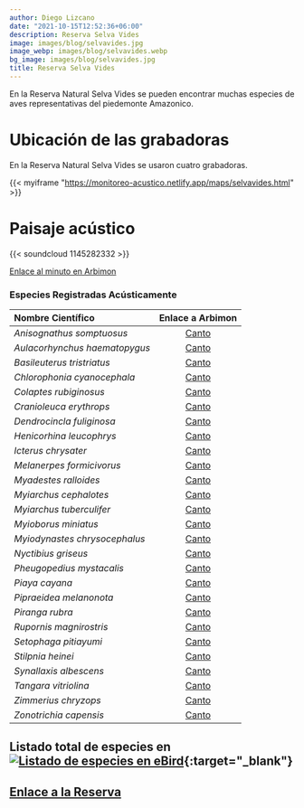 ```yaml
---
author: Diego Lizcano
date: "2021-10-15T12:52:36+06:00"
description: Reserva Selva Vides
image: images/blog/selvavides.jpg
image_webp: images/blog/selvavides.webp
bg_image: images/blog/selvavides.jpg
title: Reserva Selva Vides
---
```


En la Reserva Natural Selva Vides se pueden encontrar muchas especies de aves representativas del piedemonte Amazonico.

# Ubicación de las grabadoras

En la Reserva Natural Selva Vides se usaron cuatro grabadoras.

{{< myiframe "https://monitoreo-acustico.netlify.app/maps/selvavides.html" >}}


# Paisaje acústico

{{< soundcloud 1145282332 >}}

[Enlace al minuto en Arbimon](https://arbimon.rfcx.org/project/destinos-awake/visualizer/rec/46355475)


### Especies Registradas Acústicamente


|__Nombre Científico__| Enlace a Arbimon|
| :---        |     :----:   |
|_Anisognathus somptuosus_|	[Canto](	https://arbimon.rfcx.org/project/destinos-awake/visualizer/rec/45334953?gain=15	)|
|_Aulacorhynchus haematopygus_|	[Canto](	https://arbimon.rfcx.org/project/destinos-awake/visualizer/rec/46353208?gain=20	)|
|_Basileuterus tristriatus_|	[Canto](	https://arbimon.rfcx.org/project/destinos-awake/visualizer/rec/48080622?gain=25	)|
|_Chlorophonia cyanocephala_|	[Canto](	https://arbimon.rfcx.org/project/destinos-awake/visualizer/rec/46354922?gain=15	)|
|_Colaptes rubiginosus_|	[Canto](	https://arbimon.rfcx.org/project/destinos-awake/visualizer/rec/45127006?gain=20	)|
|_Cranioleuca erythrops_|	[Canto](	https://arbimon.rfcx.org/project/destinos-awake/visualizer/rec/45314543	)|
|_Dendrocincla fuliginosa_|	[Canto](	https://arbimon.rfcx.org/project/destinos-awake/visualizer/rec/45126168?gain=15	)|
|_Henicorhina leucophrys_|	[Canto](	https://arbimon.rfcx.org/project/destinos-awake/visualizer/rec/45351401/?gain=15	)|
|_Icterus chrysater_|	[Canto](	https://arbimon.rfcx.org/project/destinos-awake/visualizer/rec/45127670?gain=15	)|
|_Melanerpes formicivorus_|	[Canto](	https://arbimon.rfcx.org/project/destinos-awake/visualizer/rec/45126238?gain=20	)|
|_Myadestes ralloides_|	[Canto](	https://arbimon.rfcx.org/project/destinos-awake/visualizer/rec/45279435	)|
|_Myiarchus cephalotes_|	[Canto](	https://arbimon.rfcx.org/project/destinos-awake/visualizer/rec/45349820?gain=2	)|
|_Myiarchus tuberculifer_|	[Canto](	https://arbimon.rfcx.org/project/destinos-awake/visualizer/rec/45350640?gain=10	)|
|_Myioborus miniatus_|	[Canto](	https://arbimon.rfcx.org/project/destinos-awake/visualizer/rec/45314543	)|
|_Myiodynastes chrysocephalus_|	[Canto](	https://arbimon.rfcx.org/project/destinos-awake/visualizer/rec/45356471?gain=10	)|
|_Nyctibius griseus_|	[Canto](	https://arbimon.rfcx.org/project/destinos-awake/visualizer/rec/40727969/?gain=20	)|
|_Pheugopedius mystacalis_|	[Canto](	https://arbimon.rfcx.org/project/destinos-awake/visualizer/rec/45356671/?gain=15	)|
|_Piaya cayana_|	[Canto](	https://arbimon.rfcx.org/project/destinos-awake/visualizer/rec/45355852?gain=10	)|
|_Pipraeidea melanonota_|	[Canto](	https://arbimon.rfcx.org/project/destinos-awake/visualizer/rec/45349820?gain=22	)|
|_Piranga rubra_|	[Canto](	https://arbimon.rfcx.org/project/destinos-awake/visualizer/rec/45314662?gain=20	)|
|_Rupornis magnirostris_|	[Canto](	https://arbimon.rfcx.org/project/destinos-awake/visualizer/rec/45350803?gain=10	)|
|_Setophaga pitiayumi_|	[Canto](	https://arbimon.rfcx.org/project/destinos-awake/visualizer/rec/45335341?gain=15	)|
|_Stilpnia heinei_|	[Canto](	https://arbimon.rfcx.org/project/destinos-awake/visualizer/rec/45356682?gain=2	)|
|_Synallaxis albescens_|	[Canto](	https://arbimon.rfcx.org/project/destinos-awake/visualizer/rec/45106391?gain=25	)|
|_Tangara vitriolina_|	[Canto](	https://arbimon.rfcx.org/project/destinos-awake/visualizer/rec/45350719?gain=15	)|
|_Zimmerius chryzops_|	[Canto](	https://arbimon.rfcx.org/project/destinos-awake/visualizer/rec/40727980?gain=20	)|
|_Zonotrichia capensis_|	[Canto](	https://arbimon.rfcx.org/project/destinos-awake/visualizer/rec/40727980?gain=200	)|




## Listado total de especies en[![Listado de especies en eBird](/images/blog/Logo_ebird.png "El Manzanal eBird hotspot")](https://ebird.org/colombia/hotspot/L17064159){:target="_blank"}






## [Enlace a la Reserva](https://www.facebook.com/Reserva-Natural-El-Manzanal-175050607966368)




